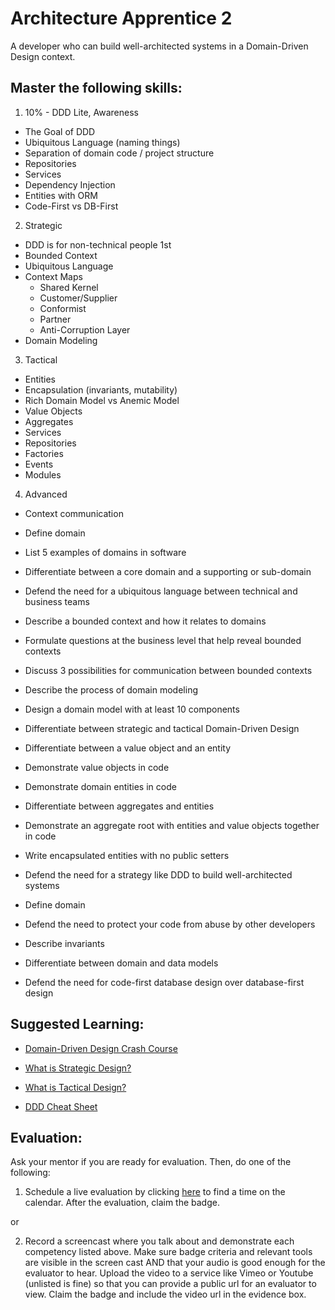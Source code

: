 # Architecture Apprentice 2

A developer who can build well-architected systems in a Domain-Driven Design context.

## Master the following skills:


1. 10% - DDD Lite, Awareness  
  * The Goal of DDD
  * Ubiquitous Language (naming things)
  * Separation of domain code / project structure
  * Repositories
  * Services
  * Dependency Injection
  * Entities with ORM
  * Code-First vs DB-First
  
2. Strategic
  * DDD is for non-technical people 1st
  * Bounded Context
  * Ubiquitous Language
  * Context Maps
    * Shared Kernel
    * Customer/Supplier
    * Conformist
    * Partner
    * Anti-Corruption Layer
  * Domain Modeling

3. Tactical
  * Entities
  * Encapsulation (invariants, mutability)
  * Rich Domain Model vs Anemic Model
  * Value Objects
  * Aggregates
  * Services
  * Repositories
  * Factories
  * Events
  * Modules

4. Advanced
  * Context communication

* Define domain
* List 5 examples of domains in software
* Differentiate between a core domain and a supporting or sub-domain
* Defend the need for a ubiquitous language between technical and business teams
* Describe a bounded context and how it relates to domains
* Formulate questions at the business level that help reveal bounded contexts
* Discuss 3 possibilities for communication between bounded contexts
* Describe the process of domain modeling
* Design a domain model with at least 10 components

* Differentiate between strategic and tactical Domain-Driven Design
* Differentiate between a value object and an entity
* Demonstrate value objects in code
* Demonstrate domain entities in code
* Differentiate between aggregates and entities
* Demonstrate an aggregate root with entities and value objects together in code
* Write encapsulated entities with no public setters


* Defend the need for a strategy like DDD to build well-architected systems
* Define domain

* Defend the need to protect your code from abuse by other developers

* Describe invariants
* Differentiate between domain and data models
* Defend the need for code-first database design over database-first design

## Suggested Learning:

* [Domain-Driven Design Crash Course](https://vaadin.com/learn/tutorials/ddd)

* [What is Strategic Design?](https://thedomaindrivendesign.io/what-is-strategic-design/)
* [What is Tactical Design?](https://thedomaindrivendesign.io/what-is-tactical-design/)

* [DDD Cheat Sheet](https://hackernoon.com/my-ddd-cheat-sheet-ue2n30g5)

## Evaluation:

Ask your mentor if you are ready for evaluation. Then, do one of the following:

1. Schedule a live evaluation by clicking [here](http://evals.codex.academy) to find a time on the calendar. After the evaluation, claim the badge.

or

2. Record a screencast where you talk about and demonstrate each competency listed above. Make sure badge criteria and relevant tools are visible in the screen cast AND that your audio is good enough for the evaluator to hear. Upload the video to a service like Vimeo or Youtube (unlisted is fine) so that you can provide a public url for an evaluator to view. Claim the badge and include the video url in the evidence box.
